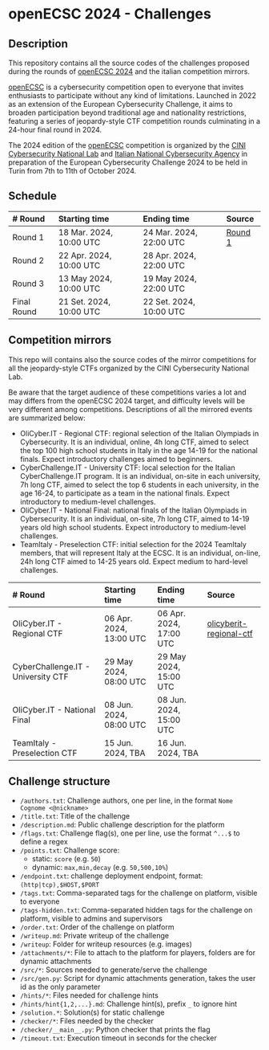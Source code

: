 # openECSC 2024 - Challenges

## Description

This repository contains all the source codes of the challenges proposed during the rounds of [openECSC 2024](https://open.ecsc2024.it) and the italian competition mirrors.

[openECSC](https://open.ecsc2024.it) is a cybersecurity competition open to everyone that invites enthusiasts to participate without any kind of limitations. Launched in 2022 as an extension of the European Cybersecurity Challenge, it aims to broaden participation beyond traditional age and nationality restrictions, featuring a series of jeopardy-style CTF competition rounds culminating in a 24-hour final round in 2024.

The 2024 edition of the [openECSC](https://open.ecsc2024.it) competition is organized by the [CINI Cybersecurity National Lab](https://cybersecnatlab.it/) and [Italian National Cybersecurity Agency](https://www.acn.gov.it/portale/en/home) in preparation of the European Cybersecurity Challenge 2024 to be held in Turin from 7th to 11th of October 2024.

## Schedule

| # Round     | Starting time           | Ending time             | Source              |
| :---------- | :---------------------- | :---------------------- | :------------------ |
| Round 1     | 18 Mar. 2024, 10:00 UTC | 24 Mar. 2024, 22:00 UTC | [Round 1](round-1/) |
| Round 2     | 22 Apr. 2024, 10:00 UTC | 28 Apr. 2024, 22:00 UTC |                     |
| Round 3     | 13 May 2024, 10:00 UTC  | 19 May 2024, 22:00 UTC  |                     |
| Final Round | 21 Set. 2024, 10:00 UTC | 22 Set. 2024, 10:00 UTC |                     |

## Competition mirrors

This repo will contains also the source codes of the mirror competitions for all the jeopardy-style CTFs organized by the CINI Cybersecurity National Lab.

Be aware that the target audience of these competitions varies a lot and may differs from the openECSC 2024 target, and difficulty levels will be very different among competitions. Descriptions of all the mirrored events are summarized below:

- OliCyber.IT - Regional CTF: regional selection of the Italian Olympiads in Cybersecurity. It is an individual, online, 4h long CTF, aimed to select the top 100 high school students in Italy in the age 14-19 for the national finals. Expect introductory challenges aimed to beginners.
- CyberChallenge.IT - University CTF: local selection for the Italian CyberChallenge.IT program. It is an individual, on-site in each university, 7h long CTF, aimed to select the top 6 students in each university, in the age 16-24, to participate as a team in the national finals. Expect introductory to medium-level challenges.
- OliCyber.IT - National Final: national finals of the Italian Olympiads in Cybersecurity. It is an individual, on-site, 7h long CTF, aimed to 14-19 years old high school students. Expect introductory to medium-level challenges.
- TeamItaly - Preselection CTF: initial selection for the 2024 TeamItaly members, that will represent Italy at the ECSC. It is an individual, on-line, 24h long CTF aimed to 14-25 years old. Expect medium to hard-level challenges.

| # Round                            | Starting time           | Ending time             | Source                                              |
| :--------------------------------- | :---------------------- | :---------------------- | :-------------------------------------------------- |
| OliCyber.IT - Regional CTF         | 06 Apr. 2024, 13:00 UTC | 06 Apr. 2024, 17:00 UTC | [olicyberit-regional-ctf](olicyberit-regional-ctf/) |
| CyberChallenge.IT - University CTF | 29 May 2024, 08:00 UTC  | 29 May 2024, 15:00 UTC  |                                                     |
| OliCyber.IT - National Final       | 08 Jun. 2024, 08:00 UTC | 08 Jun. 2024, 15:00 UTC |                                                     |
| TeamItaly - Preselection CTF       | 15 Jun. 2024, TBA       | 16 Jun. 2024, TBA       |                                                     |

## Challenge structure

- `/authors.txt`: Challenge authors, one per line, in the format `Nome Cognome <@nickname>`
- `/title.txt`: Title of the challenge
- `/description.md`: Public challenge description for the platform
- `/flags.txt`: Challenge flag(s), one per line, use the format `^...$` to define a regex
- `/points.txt`: Challenge score:
  - static: `score` (e.g. `50`)
  - dynamic: `max,min,decay` (e.g. `50,500,10%`)
- `/endpoint.txt`: challenge deployment endpoint, format: `(http|tcp),$HOST,$PORT`
- `/tags.txt`: Comma-separated tags for the challenge on platform, visible to everyone
- `/tags-hidden.txt`: Comma-separated hidden tags for the challenge on platform, visible to admins and supervisors
- `/order.txt`: Order of the challenge on platform
- `/writeup.md`: Private writeup of the challenge
- `/writeup`: Folder for writeup resources (e.g. images)
- `/attachments/*`: File to attach to the platform for players, folders are for dynamic attachments
- `/src/*`: Sources needed to generate/serve the challenge
- `/src/gen.py`: Script for dynamic attachments generation, takes the user id as the only parameter
- `/hints/*`: Files needed for challenge hints
- `/hints/hint{1,2,...}.md`: Challenge hint(s), prefix `_` to ignore hint
- `/solution.*`: Solution(s) for static challenge
- `/checker/*`: Files needed by the checker
- `/checker/__main__.py`: Python checker that prints the flag
- `/timeout.txt`: Execution timeout in seconds for the checker
